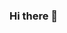 ### Hi there 👋

<!--
**SamuelRahwa/SamuelRahwa** is a ✨ _special_ ✨ repository because its `README.md` (this file) appears on your GitHub profile.

Here are some ideas to get you started:

# Hey y'all! My name is Sam Rahwa and I'm starting my career in the Tech Field. I recently graduated from the Flatiron School's Data Science Program and with an MBA in Finance from the University of Denver. I was born, raised and currently reisde in Denver, Colorado. I'm the youngest of three siblings and a lot of cousins. I would also argue that mac and cheese should be eaten with a fork, not a spoon.

> My favorite cheesy data sciecne joke is: 
>> I have a machine learning joke, but it is not performing as well on a new audience.

- 🔭 I’m currently working on neural networks and time series comparisons for predicting and forecasting stock prices. 
- 🌱 I’m currently learning R and brushing up on my query languages. 
- 💬 Ask me about ...
- :smiley: My hobbies and passions are weightlifting, reading, economics, cooking, hiking and hanging out with my dogs. 
- 📫 How to reach me: [LinkedIn](https://www.linkedin.com/in/samuelrahwa)[Gmail](samuelaaronrahwa@gmail.com)
